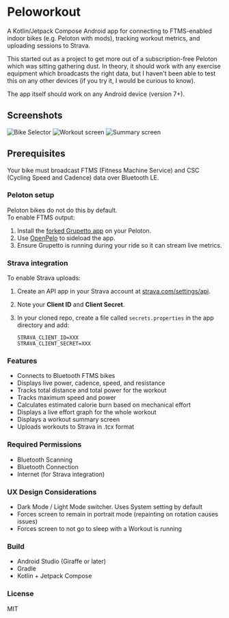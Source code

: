 # Peloworkout

A Kotlin/Jetpack Compose Android app for connecting to FTMS-enabled indoor bikes (e.g. Peloton with mods), tracking workout metrics, and uploading sessions to Strava.

This started out as a project to get more out of a subscription-free Peloton which was sitting gathering dust. In theory, it should work with any exercise equipment which broadcasts the right data, but I haven't been able to test this on any other devices (if you try it, I would be curious to know). 

The app itself should work on any Android device (version 7+).

## Screenshots

![Bike Selector](app/docs/img1.png)
![Workout screen](app/docs/img2.png)
![Summary screen](app/docs/img3.png)

## Prerequisites

Your bike must broadcast FTMS (Fitness Machine Service) and CSC (Cycling Speed and Cadence) data over Bluetooth LE.

### Peloton setup

Peloton bikes do not do this by default.  
To enable FTMS output:

1. Install the [forked Grupetto app](https://github.com/doudar/grupetto) on your Peloton.
2. Use [OpenPelo](https://github.com/doudar/OpenPelo) to sideload the app.
3. Ensure Grupetto is running during your ride so it can stream live metrics.

### Strava integration

To enable Strava uploads:

1. Create an API app in your Strava account at [strava.com/settings/api](https://www.strava.com/settings/api).
2. Note your **Client ID** and **Client Secret**.
3. In your cloned repo, create a file called `secrets.properties` in the app directory and add:

   ```properties
   STRAVA_CLIENT_ID=XXX
   STRAVA_CLIENT_SECRET=XXX

### Features

* Connects to Bluetooth FTMS bikes
* Displays live power, cadence, speed, and resistance
* Tracks total distance and total power for the workout
* Tracks maximum speed and power
* Calculates estimated calorie burn based on mechanical effort
* Displays a live effort graph for the whole workout
* Displays a workout summary screen
* Uploads workouts to Strava in .tcx format

### Required Permissions

* Bluetooth Scanning
* Bluetooth Connection
* Internet (for Strava integration)

### UX Design Considerations

* Dark Mode / Light Mode switcher. Uses System setting by default
* Forces screen to remain in portrait mode (repainting on rotation causes issues)
* Forces screen to not go to sleep with a Workout is running

### Build

* Android Studio (Giraffe or later)
* Gradle
* Kotlin + Jetpack Compose

### License

MIT